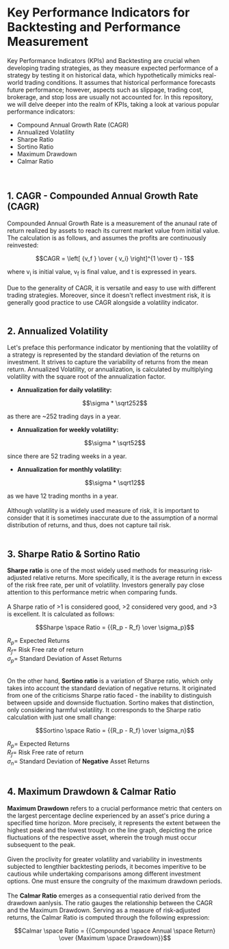 # Key Performance Indicators for Backtesting and Performance Measurement

Key Performance Indicators (KPIs) and Backtesting are crucial when developing trading strategies, as they measure expected performance of a strategy by testing it on historical data, which hypothetically mimicks real-world trading conditions. It assumes that historical performance forecasts future performance; however, aspects such as slippage, trading cost, brokerage, and stop loss are usually not accounted for. In this repository, we will delve deeper into the realm of KPIs, taking a look at various popular performance indicators:
- Compound Annual Growth Rate (CAGR)
- Annualized Volatility
- Sharpe Ratio
- Sortino Ratio
- Maximum Drawdown
- Calmar Ratio
<br />

## 1. CAGR - Compounded Annual Growth Rate (CAGR)

Compounded Annual Growth Rate is a measurement of the anunaul rate of return realized by assets to reach its current market value from initial value. The calculation is as follows, and assumes the profits are continuously reinvested:
```math
CAGR = \left[ {v_f } \over { v_i} \right]^{1 \over t} - 1
```
where v<sub>i</sub> is initial value, v<sub>f</sub> is final value, and t is expressed in years. <br /><br />
Due to the generality of CAGR, it is versatile and easy to use with different trading strategies. Moreover, since it doesn't reflect investment risk, it is generally good practice to use CAGR alongside a volatility indicator.
<br /><br />

## 2. Annualized Volatility

Let's preface this performance indicator by mentioning that the volatility of a strategy is represented by the standard deviation of the returns on investment. It strives to capture the variability of returns from the mean return. Annualized Volatility, or annualization, is calculated by multiplying volatility with the square root of the annualization factor. 
- **Annualization for daily volatility:**
```math
\sigma * \sqrt252
```
as there are ~252 trading days in a year.
- **Annualization for weekly volatility:**
```math
\sigma * \sqrt52
```
since there are 52 trading weeks in a year.
- **Annualization for monthly volatility:**
```math
\sigma * \sqrt12
```
as we have 12 trading months in a year.<br /><br />
Although volatility is a widely used measure of risk, it is important to consider that it is sometimes inaccurate due to the assumption of a normal distribution of returns, and thus, does not capture tail risk. 
<br /><br />

## 3. Sharpe Ratio & Sortino Ratio

**Sharpe ratio** is one of the most widely used methods for measuring risk-adjusted relative returns. More specifically, it is the average return in excess of the risk free rate, per unit of volatility. Investors generally pay close attention to this performance metric when comparing funds. <br /><br />
A Sharpe ratio of >1 is considered good, >2 considered very good, and >3 is excellent. It is calculated as follows: <br />
```math
Sharpe \space Ratio = {{R_p - R_f} \over \sigma_p}
```
$R_p =$ Expected Returns <br />
$R_f =$ Risk Free rate of return <br />
$\sigma_p =$ Standard Deviation of Asset Returns<br /><br />

On the other hand, **Sortino ratio** is a variation of Sharpe ratio, which only takes into account the standard deviation of negative returns. It originated from one of the criticisms Sharpe ratio faced - the inability to distinguish between upside and downside fluctuation. Sortino makes that distinction, only considering harmful volatility. It corresponds to the Sharpe ratio calculation with just one small change:
```math
Sortino \space Ratio = {{R_p - R_f} \over \sigma_n}
```
$R_p =$ Expected Returns <br />
$R_f =$ Risk Free rate of return <br />
$\sigma_n =$ Standard Deviation of **Negative** Asset Returns<br /><br />

## 4. Maximum Drawdown & Calmar Ratio

**Maximum Drawdown** refers to a crucial performance metric that centers on the largest percentage decline experienced by an asset's price during a specified time horizon. More precisely, it represents the extent between the highest peak and the lowest trough on the line graph, depicting the price fluctuations of the respective asset, wherein the trough must occur subsequent to the peak.<br /><br />
Given the proclivity for greater volatility and variability in investments subjected to lengthier backtesting periods, it becomes imperitive to be cautious while undertaking comparisons among different investment options. One must ensure the congruity of the maximum drawdown periods. <br /><br />
The **Calmar Ratio** emerges as a consequential ratio derived from the drawdown aanlysis. The ratio gauges the relationship between the CAGR and the Maximum Drawdown. Serving as a measure of risk-adjusted returns, the Calmar Ratio is computed through the following expression:<br />
```math
Calmar \space Ratio = {{Compounded \space Annual \space Return} \over {Maximum \space Drawdown}}
```
